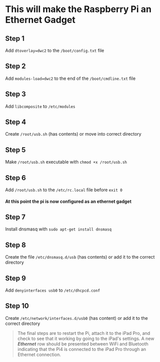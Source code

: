 # This will make the Raspberry Pi an Ethernet Gadget

## Step 1
Add ```dtoverlay=dwc2``` to the ```/boot/config.txt``` file

## Step 2
Add ```modules-load=dwc2``` to the end of the ```/boot/cmdline.txt``` file

## Step 3
Add ```libcomposite``` to ```/etc/modules```

## Step 4
Create ```/root/usb.sh``` (has contents) or move into correct directory

## Step 5
Make ```/root/usb.sh``` executable with ```chmod +x /root/usb.sh```

## Step 6
Add ```/root/usb.sh``` to the ```/etc/rc.local``` file before ```exit 0```

#### At this point the pi is now configured as an ethernet gadget

## Step 7
Install dnsmasq with ```sudo apt-get install dnsmasq```

## Step 8
Create the file ```/etc/dnsmasq.d/usb``` (has contents) or add it to the correct directory

## Step 9
Add ```denyinterfaces usb0``` to ```/etc/dhcpcd.conf```

## Step 10
Create ```/etc/network/interfaces.d/usb0``` (has content) or add it to the correct directory

> The final steps are to restart the Pi, attach it to the iPad Pro, and check to see that it
> working by going to the iPad's settings. A new ***Ethernet*** row should be presented between
> WiFi and Bluetooth indicating that the Pi4 is connected to the iPad Pro through an Ethernet 
> connection.

